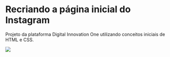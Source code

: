 # Recriando a página inicial do Instagram

<p>Projeto da plataforma Digital Innovation One utilizando conceitos iniciais de HTML e CSS.</p>

<p><img src="https://user-images.githubusercontent.com/60992762/130980362-cb793205-8737-40fa-850c-41510d993695.JPG)"</p>
